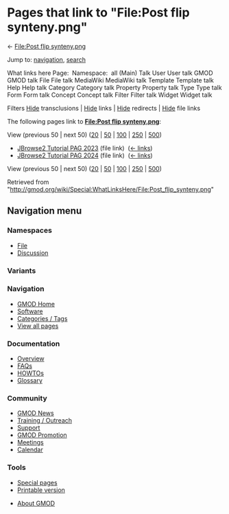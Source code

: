 <div id="mw-page-base" class="noprint">

</div>

<div id="mw-head-base" class="noprint">

</div>

<div id="content" class="mw-body" role="main">

<span id="top"></span>

<div id="mw-js-message" style="display:none;">

</div>



# <span dir="auto">Pages that link to "File:Post flip synteny.png"</span>

<div id="bodyContent">

<div id="contentSub">

← [File:Post flip
synteny.png](/wiki/File:Post_flip_synteny.png "File:Post flip synteny.png")

</div>

<div id="jump-to-nav" class="mw-jump">

Jump to: [navigation](#mw-navigation), [search](#p-search)

</div>

<div id="mw-content-text">

What links here Page:  Namespace:  all (Main) Talk User User talk GMOD
GMOD talk File File talk MediaWiki MediaWiki talk Template Template talk
Help Help talk Category Category talk Property Property talk Type Type
talk Form Form talk Concept Concept talk Filter Filter talk Widget
Widget talk

Filters
[Hide](/mediawiki/index.php?title=Special:WhatLinksHere/File:Post_flip_synteny.png&hidetrans=1 "Special:WhatLinksHere/File:Post flip synteny.png")
transclusions \|
[Hide](/mediawiki/index.php?title=Special:WhatLinksHere/File:Post_flip_synteny.png&hidelinks=1 "Special:WhatLinksHere/File:Post flip synteny.png")
links \|
[Hide](/mediawiki/index.php?title=Special:WhatLinksHere/File:Post_flip_synteny.png&hideredirs=1 "Special:WhatLinksHere/File:Post flip synteny.png")
redirects \|
[Hide](/mediawiki/index.php?title=Special:WhatLinksHere/File:Post_flip_synteny.png&hideimages=1 "Special:WhatLinksHere/File:Post flip synteny.png")
file links

The following pages link to **[File:Post flip
synteny.png](/wiki/File:Post_flip_synteny.png "File:Post flip synteny.png")**:

View (previous 50 \| next 50)
([20](/mediawiki/index.php?title=Special:WhatLinksHere/File:Post_flip_synteny.png&limit=20 "Special:WhatLinksHere/File:Post flip synteny.png")
\|
[50](/mediawiki/index.php?title=Special:WhatLinksHere/File:Post_flip_synteny.png&limit=50 "Special:WhatLinksHere/File:Post flip synteny.png")
\|
[100](/mediawiki/index.php?title=Special:WhatLinksHere/File:Post_flip_synteny.png&limit=100 "Special:WhatLinksHere/File:Post flip synteny.png")
\|
[250](/mediawiki/index.php?title=Special:WhatLinksHere/File:Post_flip_synteny.png&limit=250 "Special:WhatLinksHere/File:Post flip synteny.png")
\|
[500](/mediawiki/index.php?title=Special:WhatLinksHere/File:Post_flip_synteny.png&limit=500 "Special:WhatLinksHere/File:Post flip synteny.png"))

- [JBrowse2 Tutorial PAG
  2023](/wiki/JBrowse2_Tutorial_PAG_2023 "JBrowse2 Tutorial PAG 2023")
  (file link) ‎ <span class="mw-whatlinkshere-tools">([←
  links](/mediawiki/index.php?title=Special:WhatLinksHere&target=JBrowse2+Tutorial+PAG+2023 "Special:WhatLinksHere"))</span>
- [JBrowse2 Tutorial PAG
  2024](/wiki/JBrowse2_Tutorial_PAG_2024 "JBrowse2 Tutorial PAG 2024")
  (file link) ‎ <span class="mw-whatlinkshere-tools">([←
  links](/mediawiki/index.php?title=Special:WhatLinksHere&target=JBrowse2+Tutorial+PAG+2024 "Special:WhatLinksHere"))</span>

View (previous 50 \| next 50)
([20](/mediawiki/index.php?title=Special:WhatLinksHere/File:Post_flip_synteny.png&limit=20 "Special:WhatLinksHere/File:Post flip synteny.png")
\|
[50](/mediawiki/index.php?title=Special:WhatLinksHere/File:Post_flip_synteny.png&limit=50 "Special:WhatLinksHere/File:Post flip synteny.png")
\|
[100](/mediawiki/index.php?title=Special:WhatLinksHere/File:Post_flip_synteny.png&limit=100 "Special:WhatLinksHere/File:Post flip synteny.png")
\|
[250](/mediawiki/index.php?title=Special:WhatLinksHere/File:Post_flip_synteny.png&limit=250 "Special:WhatLinksHere/File:Post flip synteny.png")
\|
[500](/mediawiki/index.php?title=Special:WhatLinksHere/File:Post_flip_synteny.png&limit=500 "Special:WhatLinksHere/File:Post flip synteny.png"))

</div>

<div class="printfooter">

Retrieved from
"<http://gmod.org/wiki/Special:WhatLinksHere/File:Post_flip_synteny.png>"

</div>

<div id="catlinks" class="catlinks catlinks-allhidden">

</div>

<div class="visualClear">

</div>

</div>

</div>

<div id="mw-navigation">

## Navigation menu

<div id="mw-head">



<div id="left-navigation">

<div id="p-namespaces" class="vectorTabs" role="navigation"
aria-labelledby="p-namespaces-label">

### Namespaces

- <span id="ca-nstab-image"><a href="/wiki/File:Post_flip_synteny.png" accesskey="c"
  title="View the file page [c]">File</a></span>
- <span id="ca-talk"><a
  href="/mediawiki/index.php?title=File_talk:Post_flip_synteny.png&amp;action=edit&amp;redlink=1"
  accesskey="t"
  title="Discussion about the content page [t]">Discussion</a></span>

</div>

<div id="p-variants" class="vectorMenu emptyPortlet" role="navigation"
aria-labelledby="p-variants-label">

### 

### Variants[](#)

<div class="menu">

</div>

</div>

</div>

<div id="right-navigation">





</div>



</div>

</div>

</div>

<div id="mw-panel">

<div id="p-logo" role="banner">

<a href="/wiki/Main_Page"
style="background-image: url(http://gmod.org/images/GMOD-cogs.png);"
title="Visit the main page"></a>

</div>

<div id="p-Navigation" class="portal" role="navigation"
aria-labelledby="p-Navigation-label">

### Navigation

<div class="body">

- <span id="n-GMOD-Home">[GMOD Home](/wiki/Main_Page)</span>
- <span id="n-Software">[Software](/wiki/GMOD_Components)</span>
- <span id="n-Categories-.2F-Tags">[Categories /
  Tags](/wiki/Categories)</span>
- <span id="n-View-all-pages">[View all
  pages](/wiki/Special:AllPages)</span>

</div>

</div>

<div id="p-Documentation" class="portal" role="navigation"
aria-labelledby="p-Documentation-label">

### Documentation

<div class="body">

- <span id="n-Overview">[Overview](/wiki/Overview)</span>
- <span id="n-FAQs">[FAQs](/wiki/Category:FAQ)</span>
- <span id="n-HOWTOs">[HOWTOs](/wiki/Category:HOWTO)</span>
- <span id="n-Glossary">[Glossary](/wiki/Glossary)</span>

</div>

</div>

<div id="p-Community" class="portal" role="navigation"
aria-labelledby="p-Community-label">

### Community

<div class="body">

- <span id="n-GMOD-News">[GMOD News](/wiki/GMOD_News)</span>
- <span id="n-Training-.2F-Outreach">[Training /
  Outreach](/wiki/Training_and_Outreach)</span>
- <span id="n-Support">[Support](/wiki/Support)</span>
- <span id="n-GMOD-Promotion">[GMOD
  Promotion](/wiki/GMOD_Promotion)</span>
- <span id="n-Meetings">[Meetings](/wiki/Meetings)</span>
- <span id="n-Calendar">[Calendar](/wiki/Calendar)</span>

</div>

</div>

<div id="p-tb" class="portal" role="navigation"
aria-labelledby="p-tb-label">

### Tools

<div class="body">

- <span id="t-specialpages"><a href="/wiki/Special:SpecialPages" accesskey="q"
  title="A list of all special pages [q]">Special pages</a></span>
- <span id="t-print"><a
  href="/mediawiki/index.php?title=Special:WhatLinksHere/File:Post_flip_synteny.png&amp;printable=yes"
  rel="alternate" accesskey="p"
  title="Printable version of this page [p]">Printable version</a></span>

</div>

</div>

</div>

</div>

<div id="footer" role="contentinfo">

- <span id="footer-places-about">[About
  GMOD](/wiki/GMOD:About "GMOD:About")</span>

<!-- -->






</div>

